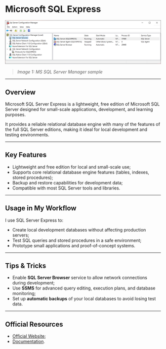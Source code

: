 # Microsoft SQL Express

![MSSQLServerExpress.png](Images/MSSQLServerExpress.png)
> _Image 1: MS SQL Server Manager sample_

---

## Overview

Microsoft SQL Server Express is a lightweight, free edition of Microsoft SQL Server designed for small-scale applications, development, and learning purposes.

It provides a reliable relational database engine with many of the features of the full SQL Server editions, making it ideal for local development and testing environments.

---

## Key Features
-   Lightweight and free edition for local and small-scale use;
-   Supports core relational database engine features (tables, indexes, stored procedures);
-   Backup and restore capabilities for development data;
-   Compatible with most SQL Server tools and libraries.

---

## Usage in My Workflow
I use SQL Server Express to:  
-   Create local development databases without affecting production servers;
-   Test SQL queries and stored procedures in a safe environment;
-   Prototype small applications and proof-of-concept systems.

---

## Tips & Tricks
-   Enable **SQL Server Browser** service to allow network connections during development;
-   Use **SSMS** for advanced query editing, execution plans, and database monitoring;
-   Set up **automatic backups** of your local databases to avoid losing test data.

---

## Official Resources
-   [Official Website](https://www.microsoft.com/en-us/sql-server/sql-server-downloads);
-   [Documentation](https://docs.microsoft.com/en-us/sql/sql-server/?view=sql-server-ver16).
